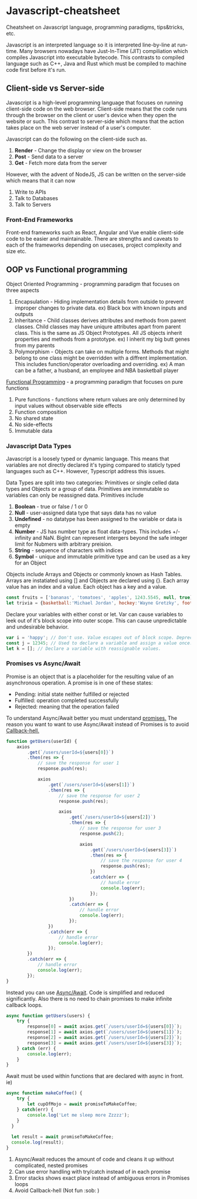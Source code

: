 # Javascript-cheatsheet
Cheatsheet on Javascript language, programming paradigms, tips&tricks, etc. 

Javascript is an interpreted language so it is interpreted line-by-line at run-time. Many browsers nowadays have Just-In-Time (JIT) compiliation which compiles Javascript into executable bytecode. This contrasts to compiled language such as C++, Java and Rust which must be compiled to machine code first before it's run.

## Client-side vs Server-side
Javascript is a high-level programming language that focuses on running client-side code on the web browser. Client-side means that the code runs through the browser on the client or user's device when they open the website or such. This contrast to server-side which means that the action takes place on the web server instead of a user's computer.

 Javascript can do the following on the client-side such as.
<ol>
	<li> <strong>Render</strong> - Change the display or view on the browser
	<li> <strong>Post</strong> - Send data to a server
	<li> <strong>Get</strong> - Fetch more data from the server 
</ol>
However, with the advent of NodeJS, JS can be written on the server-side which means that it can now
<ol>
	<li> Write to APIs
	<li> Talk to Databases
	<li> Talk to Servers
</ol>

### Front-End Frameworks
Front-end frameworks such as React, Angular and Vue enable client-side code to be easier and maintainable. There are strengths and caveats to each of the frameworks depending on usecases, project complexity and size etc.

## OOP vs Functional programming
Object Oriented Programming - programming paradigm that focuses on three aspects
<ol>
  <li> Encapsulation - Hiding implementation details from outside to prevent improper changes to private data. ex) Black box with known inputs and outputs
  <li> Inheritance - Child classes derives attributes and methods from parent classes. Child classes may have uniqure attributes apart from parent class. This is the same as JS Object Prototypes. All JS objects inherit properties and methods from a prototype. ex) I inherit my big butt genes from my parents
   <li> Polymorphism - Objects can take on multiple forms. Methods that might belong to one class might be overridden with a diffrent implementation. This includes function/operator overloading and overriding. ex) A man can be a father, a husband, an employee and NBA basketball player
</ol>
<a href="https://medium.com/javascript-scene/master-the-javascript-interview-what-is-functional-programming-7f218c68b3a0">Functional Programming</a> - a programming paradigm that focuses on pure functions
<ol>
  <li> Pure functions - functions where return values are only determined by input values without observable side effects
  <li> Function composition
  <li> No shared state
  <li> No side-effects
  <li> Immutable data
</ol>

### Javascript Data Types
Javascript is a loosely typed or dynamic language. This means that variables are not directly declared it's typing compared to staticly typed languages such as C++. However, Typescript address this issues.

Data Types are split into two categories: Primitives or single celled data types and Objects or a group of data. Primitives are immmutable so variables can only be reassigned data.
Primitives include
<ol>
  <li> <strong>Boolean</strong> - true or false / 1 or 0
  <li> <strong>Null</strong> - user-assigned data type that says data has no value
  <li> <strong>Undefined</strong> - no datatype has been assigned to the variable or data is empty
  <li> <strong>Number</strong> - JS has number type as float data-types. This includes +/- infinity and NaN. BigInt can represent intergers beyond the safe integer limit for Nubmers with arbitrary preision. 
  <li> <strong>String</strong> - sequence of characters with indices
  <li> <strong>Symbol</strong> - unique and immutable primitive type and can be used as a key for an Object
</ol>
Objects include Arrays and Objects or commonly known as Hash Tables. 
Arrays are instatiated using [] and Objects are declared using {}.
Each array value has an index and a value. Each object has a key and a value.

```javascript
const fruits = ['bananas', 'tomatoes', 'apples', 1243.5545, null, true]; // Arrays can hold different primitives and object types
let trivia = {basketball:'Michael Jordan', hockey:'Wayne Gretzky', football:{ 1:45, 5:twenty, 8:566 running: function() } }; // Have objects nested into objects
```
Declare your variables with either const or let. Var can cause variables to leek out of it's block scope into outer scope. This can cause unpredictable and undesirable behavior.
```javascript
var i = 'happy'; // Don't use. Value escapes out of block scope. Deprecated use
const j = 12345; // Used to declare a variable and assign a value once. Cannot reassign new data
let k = []; // Declare a variable with reassignable values.
```

### Promises vs Async/Await
Promise is an object that is a placeholder for the resulting value of an asynchronous operation. A promise is in one of these states:
<ul>
  <li> Pending: initial state neither fulfilled or rejected
  <li> Fulfilled: operation completed successfully
  <li> Rejected: meaning that the operation failed
</ul>
To understand Async/Await better you must understand <a href="https://medium.com/@bluepnume/learn-about-promises-before-you-start-using-async-await-eb148164a9c8"> promises.</a>
The reason you want to want to use Async/Await instead of Promises is to avoid
<a href="https://getstream.io/blog/javascript-promises-and-why-async-await-wins-the-battle/#callback-hell">Callback-hell.</a>

```javascript
function getUsers(userId) {
	axios
		.get(`/users/userId=${users[0]}`)
		.then(res => {
			// save the response for user 1
			response.push(res);

			axios
				.get(`/users/userId=${users[1]}`)
				.then(res => {
					// save the response for user 2
					response.push(res);

					axios
						.get(`/users/userId=${users[2]}`)
						.then(res => {
							// save the response for user 3
							response.push(2);

							axios
								.get(`/users/userId=${users[3]}`)
								.then(res => {
									// save the response for user 4
									response.push(res);
								})
								.catch(err => {
									// handle error
									console.log(err);
								});
						})
						.catch(err => {
							// handle error
							console.log(err);
						});
				})
				.catch(err => {
					// handle error
					console.log(err);
				});
		})
		.catch(err => {
			// handle error
			console.log(err);
		});
}
```

Instead you can use 
<a href='https://blog.logrocket.com/promise-chaining-is-dead-long-live-async-await-445897870abc/'>Async/Await</a>.
 Code is simplified and reduced significantly. Also there is no need to chain promises to make infinite callback loops.

```javascript
async function getUsers(users) {
	try {
		response[0] = await axios.get(`/users/userId=${users[0]}`);
		response[1] = await axios.get(`/users/userId=${users[1]}`);
		response[2] = await axios.get(`/users/userId=${users[2]}`);
		response[3] = await axios.get(`/users/userId=${users[3]}`);
	} catch (err) {
		console.log(err);
	}
}
```

Await must be used within functions that are declared with async in front. ie)

```javascript
async function makeCoffee() {
    try {
    	let cupOfMojo = await promiseToMakeCoffee;
    } catch(err) {
    	console.log('Let me sleep more Zzzzz');
    }
  }
  
  let result = await promiseToMakeCoffee;
  console.log(result);
}
```

<ol>
  <li> Async/Await reduces the amount of code and cleans it up without complicated, nested promises
  <li> Can use error handling with try/catch instead of in each promise
  <li> Error stacks shows exact place instead of ambiguous errors in Promises loops
  <li> Avoid Callback-hell (Not fun :sob: )
</ol>